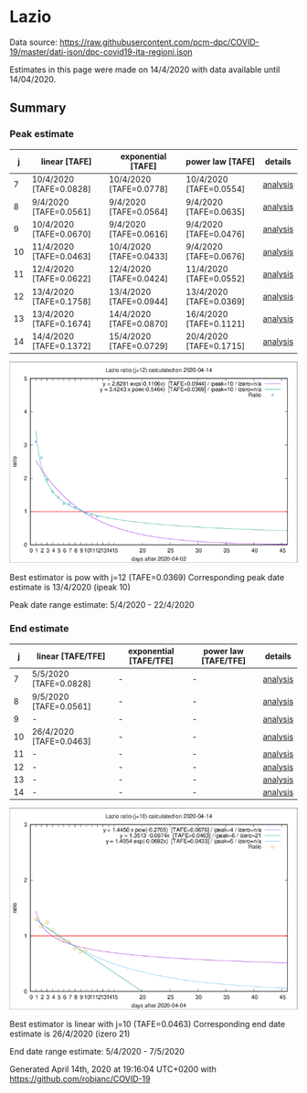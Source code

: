 # Lazio


Data source: https://raw.githubusercontent.com/pcm-dpc/COVID-19/master/dati-json/dpc-covid19-ita-regioni.json

Estimates in this page were made on 14/4/2020 with data available until 14/04/2020.


## Summary 

### Peak estimate 
|j|linear [TAFE]|exponential [TAFE]|power law [TAFE]|details|
|---|----|-----------|---------|-------|
|7|10/4/2020 [TAFE=0.0828]|10/4/2020 [TAFE=0.0778]|10/4/2020 [TAFE=0.0554]|[analysis](COVID-19_lazio_j7_2020-04-14.md)|
|8|9/4/2020 [TAFE=0.0561]|9/4/2020 [TAFE=0.0564]|9/4/2020 [TAFE=0.0635]|[analysis](COVID-19_lazio_j8_2020-04-14.md)|
|9|10/4/2020 [TAFE=0.0670]|9/4/2020 [TAFE=0.0616]|9/4/2020 [TAFE=0.0476]|[analysis](COVID-19_lazio_j9_2020-04-14.md)|
|10|11/4/2020 [TAFE=0.0463]|10/4/2020 [TAFE=0.0433]|9/4/2020 [TAFE=0.0676]|[analysis](COVID-19_lazio_j10_2020-04-14.md)|
|11|12/4/2020 [TAFE=0.0622]|12/4/2020 [TAFE=0.0424]|11/4/2020 [TAFE=0.0552]|[analysis](COVID-19_lazio_j11_2020-04-14.md)|
|12|13/4/2020 [TAFE=0.1758]|13/4/2020 [TAFE=0.0944]|13/4/2020 [TAFE=0.0369]|[analysis](COVID-19_lazio_j12_2020-04-14.md)|
|13|13/4/2020 [TAFE=0.1674]|14/4/2020 [TAFE=0.0870]|16/4/2020 [TAFE=0.1121]|[analysis](COVID-19_lazio_j13_2020-04-14.md)|
|14|14/4/2020 [TAFE=0.1372]|15/4/2020 [TAFE=0.0729]|20/4/2020 [TAFE=0.1715]|[analysis](COVID-19_lazio_j14_2020-04-14.md)|

![best peak estimate](COVID-19_lazio_j12_2020-04-14.png)

Best estimator is pow with j=12 (TAFE=0.0369)
Corresponding peak date estimate is 13/4/2020 (ipeak 10)


Peak date range estimate: 5/4/2020 - 22/4/2020

### End estimate 
|j|linear [TAFE/TFE]|exponential [TAFE/TFE]|power law [TAFE/TFE]|details|
|---|----|-----------|---------|-------|
|7|5/5/2020 [TAFE=0.0828]|-|-|[analysis](COVID-19_lazio_j7_2020-04-14.md)|
|8|9/5/2020 [TAFE=0.0561]|-|-|[analysis](COVID-19_lazio_j8_2020-04-14.md)|
|9|-|-|-|[analysis](COVID-19_lazio_j9_2020-04-14.md)|
|10|26/4/2020 [TAFE=0.0463]|-|-|[analysis](COVID-19_lazio_j10_2020-04-14.md)|
|11|-|-|-|[analysis](COVID-19_lazio_j11_2020-04-14.md)|
|12|-|-|-|[analysis](COVID-19_lazio_j12_2020-04-14.md)|
|13|-|-|-|[analysis](COVID-19_lazio_j13_2020-04-14.md)|
|14|-|-|-|[analysis](COVID-19_lazio_j14_2020-04-14.md)|

![best zero estimate](COVID-19_lazio_j10_2020-04-14.png)

Best estimator is linear with j=10 (TAFE=0.0463)
Corresponding end date estimate is 26/4/2020 (izero 21)


End date range estimate: 5/4/2020 - 7/5/2020

Generated April 14th, 2020 at 19:16:04 UTC+0200 with https://github.com/robianc/COVID-19
